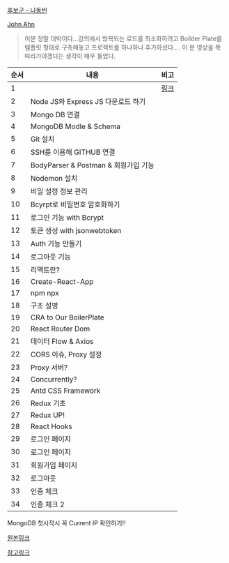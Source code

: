 [후보군 - 나동빈](https://www.youtube.com/watch?v=_yEH9mczm3g&list=PLRx0vPvlEmdD1pSqKZiTihy5rplxecNpz&index=2)

[John Ahn](https://youtu.be/yScMn7iBa1g)

> 이분 정말 대박이다...강의에서 밙복되는 로드를 최소화하려고 Boilder Plate를 템플릿 형태로 구축해놓고 프로젝트를 하나하나 추가하셨다....
> 이 분 영상을 쭉 따라가야겠다는 생각이 매우 들었다.

| 순서 | 내용                                 | 비고                    |
| ---- | ------------------------------------ | ----------------------- |
| 1    |                                      | [링크](DownloadSetting) |
| 2    | Node JS와 Express JS 다운로드 하기   |                         |
| 3    | Mongo DB 연결                        |                         |
| 4    | MongoDB Modle & Schema               |                         |
| 5    | Git 설치                             |                         |
| 6    | SSH를 이용해 GITHUB 연결             |                         |
| 7    | BodyParser & Postman & 회원가입 기능 |                         |
| 8    | Nodemon 설치                         |                         |
| 9    | 비밀 설정 정보 관리                  |                         |
| 10   | Bcyrpt로 비밀번호 암호화하기         |                         |
| 11   | 로그인 기능 with Bcrypt              |                         |
| 12   | 토큰 생성 with jsonwebtoken          |                         |
| 13   | Auth 기능 만들기                     |
| 14   | 로그아웃 기능                        |                         |
| 15   | 리액트란?                            |                         |
| 16   | Create-React-App                     |                         |
| 17   | npm npx                              |                         |
| 18   | 구조 설명                            |                         |
| 19   | CRA to Our BoilerPlate               |                         |
| 20   | React Router Dom                     |                         |
| 21   | 데이터 Flow & Axios                  |                         |
| 22   | CORS 이슈, Proxy 설정                |                         |
| 23   | Proxy 서버?                          |                         |
| 24   | Concurrently?                        |                         |
| 25   | Antd CSS Framework                   |                         |
| 26   | Redux 기초                           |                         |
| 27   | Redux UP!                            |                         |
| 28   | React Hooks                          |                         |
| 29   | 로그인 페이지                        |                         |
| 30   | 로그인 페이지                        |                         |
| 31   | 회원가입 페이지                      |                         |
| 32   | 로그아웃                             |                         |
| 33   | 인증 체크                            |                         |
| 34   | 인증 체크 2                          |                         |

MongoDB 첫시작시 꼭 Current IP 확인하기!!

[원본링크](https://github.com/jaewonhimnae/boiler-plate-ko)

[참고링크](https://github.com/qnrjs42/node-react-learn)
